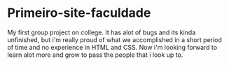 # Primeiro-site-faculdade
My first group project on college. 
It has alot of bugs and its kinda unfinished, but i'm really proud of what we accomplished in a short period of time and no experience in HTML and CSS. Now i'm looking forward to learn alot more and grow to pass the people that i look up to.
